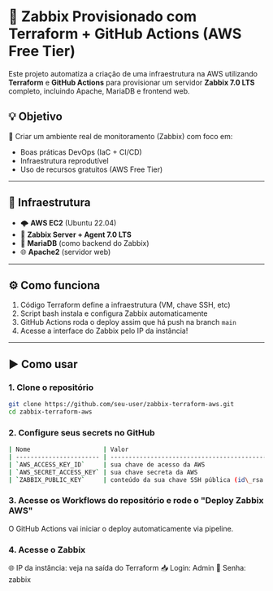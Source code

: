 # 🚀 Zabbix Provisionado com Terraform + GitHub Actions (AWS Free Tier)

Este projeto automatiza a criação de uma infraestrutura na AWS utilizando **Terraform** e **GitHub Actions** para provisionar um servidor **Zabbix 7.0 LTS** completo, incluindo Apache, MariaDB e frontend web.

## 💡 Objetivo

📌 Criar um ambiente real de monitoramento (Zabbix) com foco em:
- Boas práticas DevOps (IaC + CI/CD)
- Infraestrutura reprodutível
- Uso de recursos gratuitos (AWS Free Tier)

---

## 🧱 Infraestrutura

- 🌩️ **AWS EC2** (Ubuntu 22.04)
- 🧠 **Zabbix Server + Agent 7.0 LTS**
- 💾 **MariaDB** (como backend do Zabbix)
- 🌐 **Apache2** (servidor web)

---

## ⚙️ Como funciona

1. Código Terraform define a infraestrutura (VM, chave SSH, etc)
2. Script bash instala e configura Zabbix automaticamente
3. GitHub Actions roda o deploy assim que há push na branch `main`
4. Acesse a interface do Zabbix pelo IP da instância!

---

## ▶️ Como usar

### 1. Clone o repositório

```bash
git clone https://github.com/seu-user/zabbix-terraform-aws.git
cd zabbix-terraform-aws
```

### 2. Configure seus secrets no GitHub

```bash
| Nome                    | Valor                                           |
| ----------------------- | ----------------------------------------------- |
| `AWS_ACCESS_KEY_ID`     | sua chave de acesso da AWS                      |
| `AWS_SECRET_ACCESS_KEY` | sua chave secreta da AWS                        |
| `ZABBIX_PUBLIC_KEY`     | conteúdo da sua chave SSH pública (id\_rsa.pub) |
```

### 3. Acesse os Workflows do repositório e rode o "Deploy Zabbix AWS"

O GitHub Actions vai iniciar o deploy automaticamente via pipeline.

### 4. Acesse o Zabbix

🌐 IP da instância: veja na saída do Terraform
📥 Login: Admin
🔐 Senha: zabbix
